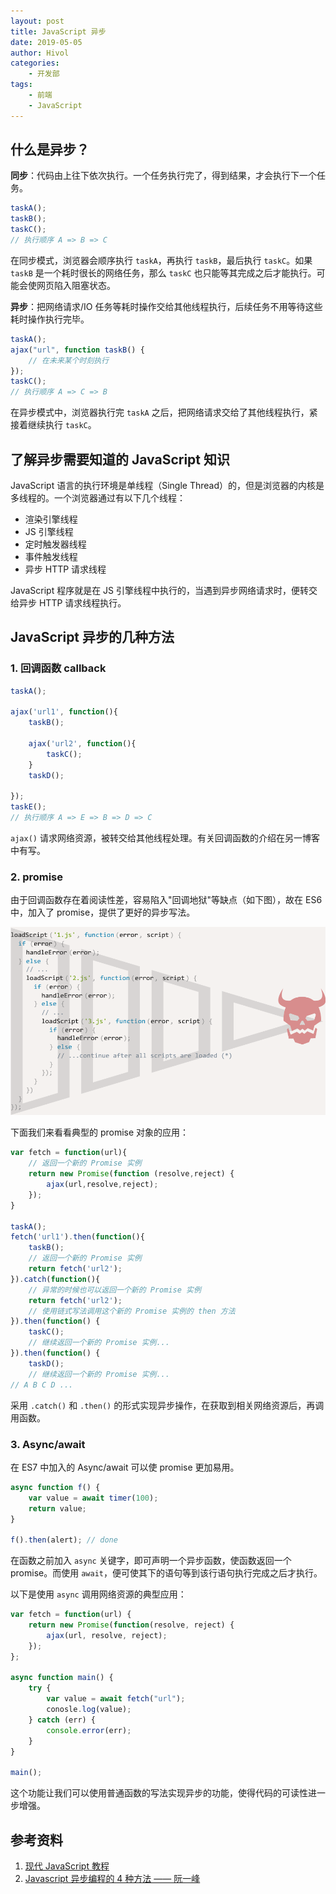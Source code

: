 ```yaml
---
layout: post
title: JavaScript 异步
date: 2019-05-05
author: Hivol
categories:
    - 开发部
tags:
    - 前端
    - JavaScript
---
```


## 什么是异步？

**同步**：代码由上往下依次执行。一个任务执行完了，得到结果，才会执行下一个任务。

```javascript
taskA();
taskB();
taskC();
// 执行顺序 A => B => C
```

在同步模式，浏览器会顺序执行 `taskA`，再执行 `taskB`，最后执行 `taskC`。如果 `taskB` 是一个耗时很长的网络任务，那么 `taskC` 也只能等其完成之后才能执行。可能会使网页陷入阻塞状态。

**异步**：把网络请求/IO 任务等耗时操作交给其他线程执行，后续任务不用等待这些耗时操作执行完毕。

```javascript
taskA();
ajax("url", function taskB() {
    // 在未来某个时刻执行
});
taskC();
// 执行顺序 A => C => B
```

在异步模式中，浏览器执行完 `taskA` 之后，把网络请求交给了其他线程执行，紧接着继续执行 `taskC`。

## 了解异步需要知道的 JavaScript 知识

JavaScript 语言的执行环境是单线程（Single Thread）的，但是浏览器的内核是多线程的。一个浏览器通过有以下几个线程：

-   渲染引擎线程
-   JS 引擎线程
-   定时触发器线程
-   事件触发线程
-   异步 HTTP 请求线程

JavaScript 程序就是在 JS 引擎线程中执行的，当遇到异步网络请求时，便转交给异步 HTTP 请求线程执行。

## JavaScript 异步的几种方法

### 1. 回调函数 callback

```javascript
taskA();

ajax('url1', function(){
    taskB();

    ajax('url2', function(){
        taskC();
    }
    taskD();

});
taskE();
// 执行顺序 A => E => B => D => C
```

`ajax()` 请求网络资源，被转交给其他线程处理。有关回调函数的介绍在另一博客中有写。

### 2. promise

由于回调函数存在着阅读性差，容易陷入"回调地狱"等缺点（如下图），故在 ES6 中，加入了 promise，提供了更好的异步写法。

![回调地狱](../imgs/1905/01/Hivol/callback-hell.png)

下面我们来看看典型的 promise 对象的应用：

```javascript
var fetch = function(url){
    // 返回一个新的 Promise 实例
    return new Promise(function (resolve,reject) {
        ajax(url,resolve,reject);
    });
}

taskA();
fetch('url1').then(function(){
    taskB();
    // 返回一个新的 Promise 实例
    return fetch('url2');
}).catch(function(){
    // 异常的时候也可以返回一个新的 Promise 实例
    return fetch('url2');
    // 使用链式写法调用这个新的 Promise 实例的 then 方法
}).then(function() {
    taskC();
    // 继续返回一个新的 Promise 实例...
}).then(function() {
    taskD();
    // 继续返回一个新的 Promise 实例...
// A B C D ...
```

采用 `.catch()` 和 `.then()` 的形式实现异步操作，在获取到相关网络资源后，再调用函数。

### 3. Async/await

在 ES7 中加入的 Async/await 可以使 promise 更加易用。

```javascript
async function f() {
    var value = await timer(100);
    return value;
}

f().then(alert); // done
```

在函数之前加入 `async` 关键字，即可声明一个异步函数，使函数返回一个 promise。而使用 `await`，便可使其下的语句等到该行语句执行完成之后才执行。

以下是使用 `async` 调用网络资源的典型应用：

```javascript
var fetch = function(url) {
    return new Promise(function(resolve, reject) {
        ajax(url, resolve, reject);
    });
};

async function main() {
    try {
        var value = await fetch("url");
        conosle.log(value);
    } catch (err) {
        console.error(err);
    }
}

main();
```

这个功能让我们可以使用普通函数的写法实现异步的功能，使得代码的可读性进一步增强。

## 参考资料

1. [现代 JavaScript 教程](https://zh.javascript.info/)
2. [Javascript 异步编程的 4 种方法 —— 阮一峰](<[http://www.ruanyifeng.com/blog/2012/12/asynchronous%EF%BC%BFjavascript.html](http://www.ruanyifeng.com/blog/2012/12/asynchronous＿javascript.html)>)
